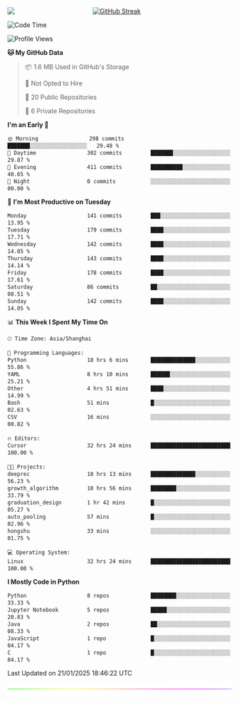 
<!-- ### Hi there 👋-->
<div>
<!--     <img align="left" src="https://github.com/heartyang520/HeartYang.github.io/blob/main/share/hacker_a.gif?raw=true.gif" width="33%"> -->
<!--       <picture>
    <source media="(prefers-color-scheme: dark)" srcset="https://cdn.jsdelivr.net/gh/sun0225SUN/sun0225SUN/assets/images/coding.gif" />
    <source media="(prefers-color-scheme: light)" srcset="https://cdn.jsdelivr.net/gh/sun0225SUN/sun0225SUN/assets/images/developer.svg" height="225px" />
    <img src="https://cdn.jsdelivr.net/gh/sun0225SUN/sun0225SUN/assets/images/coding.gif" />
  </picture> -->
<!--     <img align="left" src="https://cdn.jsdelivr.net/gh/sun0225SUN/sun0225SUN/assets/images/coding.gif" width="38%"> -->
<!--     <img align="left" src="https://github.com/heartyang520/HeartYang.github.io/blob/main/share/hacker_a.gif?raw=true.gif" width="33%"> -->
    <img align="left" src="https://cdn.jsdelivr.net/gh/sun0225SUN/sun0225SUN/assets/images/coding.gif" width="38%">
    <a href="https://git.io/streak-stats"><img src="https://streak-stats.demolab.com?user=NoyeArk&theme=cobalt&hide_border=true" alt="GitHub Streak" /></a>
</div>  

<!--START_SECTION:waka-->
![Code Time](http://img.shields.io/badge/Code%20Time-95%20hrs%2039%20mins-blue)

![Profile Views](http://img.shields.io/badge/Profile%20Views-4-blue)

**🐱 My GitHub Data** 

> 📦 1.6 MB Used in GitHub's Storage 
 > 
> 🚫 Not Opted to Hire
 > 
> 📜 20 Public Repositories 
 > 
> 🔑 6 Private Repositories 
 > 
**I'm an Early 🐤** 

```text
🌞 Morning                298 commits         ███████░░░░░░░░░░░░░░░░░░   29.48 % 
🌆 Daytime                302 commits         ███████░░░░░░░░░░░░░░░░░░   29.87 % 
🌃 Evening                411 commits         ██████████░░░░░░░░░░░░░░░   40.65 % 
🌙 Night                  0 commits           ░░░░░░░░░░░░░░░░░░░░░░░░░   00.00 % 
```
📅 **I'm Most Productive on Tuesday** 

```text
Monday                   141 commits         ███░░░░░░░░░░░░░░░░░░░░░░   13.95 % 
Tuesday                  179 commits         ████░░░░░░░░░░░░░░░░░░░░░   17.71 % 
Wednesday                142 commits         ████░░░░░░░░░░░░░░░░░░░░░   14.05 % 
Thursday                 143 commits         ████░░░░░░░░░░░░░░░░░░░░░   14.14 % 
Friday                   178 commits         ████░░░░░░░░░░░░░░░░░░░░░   17.61 % 
Saturday                 86 commits          ██░░░░░░░░░░░░░░░░░░░░░░░   08.51 % 
Sunday                   142 commits         ████░░░░░░░░░░░░░░░░░░░░░   14.05 % 
```


📊 **This Week I Spent My Time On** 

```text
🕑︎ Time Zone: Asia/Shanghai

💬 Programming Languages: 
Python                   18 hrs 6 mins       ██████████████░░░░░░░░░░░   55.86 % 
YAML                     8 hrs 10 mins       ██████░░░░░░░░░░░░░░░░░░░   25.21 % 
Other                    4 hrs 51 mins       ████░░░░░░░░░░░░░░░░░░░░░   14.99 % 
Bash                     51 mins             █░░░░░░░░░░░░░░░░░░░░░░░░   02.63 % 
CSV                      16 mins             ░░░░░░░░░░░░░░░░░░░░░░░░░   00.82 % 

🔥 Editors: 
Cursor                   32 hrs 24 mins      █████████████████████████   100.00 % 

🐱‍💻 Projects: 
deeprec                  18 hrs 13 mins      ██████████████░░░░░░░░░░░   56.23 % 
growth_algorithm         10 hrs 56 mins      ████████░░░░░░░░░░░░░░░░░   33.79 % 
graduation_design        1 hr 42 mins        █░░░░░░░░░░░░░░░░░░░░░░░░   05.27 % 
auto_pooling             57 mins             █░░░░░░░░░░░░░░░░░░░░░░░░   02.96 % 
hongshu                  33 mins             ░░░░░░░░░░░░░░░░░░░░░░░░░   01.75 % 

💻 Operating System: 
Linux                    32 hrs 24 mins      █████████████████████████   100.00 % 
```

**I Mostly Code in Python** 

```text
Python                   8 repos             ████████░░░░░░░░░░░░░░░░░   33.33 % 
Jupyter Notebook         5 repos             █████░░░░░░░░░░░░░░░░░░░░   20.83 % 
Java                     2 repos             ██░░░░░░░░░░░░░░░░░░░░░░░   08.33 % 
JavaScript               1 repo              █░░░░░░░░░░░░░░░░░░░░░░░░   04.17 % 
C                        1 repo              █░░░░░░░░░░░░░░░░░░░░░░░░   04.17 % 
```




 Last Updated on 21/01/2025 18:46:22 UTC
<!--END_SECTION:waka-->

<!--     ![NoyeArk's github stats](https://github-readme-stats.vercel.app/api?username=NoyeArk&show_icons=true) -->

<img src="https://github.com/heartyang520/HeartYang.github.io/blob/main/share/paomaxian.gif?raw=true" height="30" width="100%">

<!--
**NoyeArk/NoyeArk** is a ✨ _special_ ✨ repository because its `README.md` (this file) appears on your GitHub profile.

Here are some ideas to get you started:

- 🔭 I’m currently working on ...
- 🌱 I’m currently learning ...
- 👯 I’m looking to collaborate on ...
- 🤔 I’m looking for help with ...
- 💬 Ask me about ...
- 📫 How to reach me: ...
- 😄 Pronouns: ...
- ⚡ Fun fact: ...
-->
